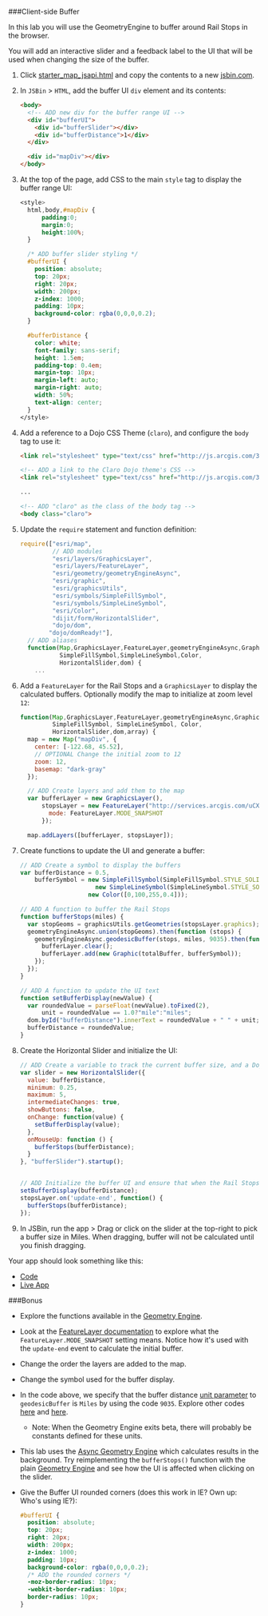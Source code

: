 ###Client-side Buffer

In this lab you will use the GeometryEngine to buffer around Rail Stops in the browser.

You will add an interactive slider and a feedback label to the UI that will be used when changing the size of the buffer.

1. Click [starter_map_jsapi.html](src/starter_map_jsapi.html) and copy the contents to a new [jsbin.com](http://jsbin.com).

2. In `JSBin` > `HTML`, add the buffer UI `div` element and its contents:

    ```html
    <body>
      <!-- ADD new div for the buffer range UI -->
      <div id="bufferUI">
        <div id="bufferSlider"></div>
        <div id="bufferDistance">1</div>
      </div>

      <div id="mapDiv"></div>
    </body>
    ```

3. At the top of the page, add CSS to the main `style` tag to display the buffer range UI:

    ```CSS
    <style>
      html,body,#mapDiv {
          padding:0;
          margin:0;
          height:100%;
      }

      /* ADD buffer slider styling */
      #bufferUI {
        position: absolute;
        top: 20px;
        right: 20px;
        width: 200px;
        z-index: 1000;
        padding: 10px;
        background-color: rgba(0,0,0,0.2);
      }

      #bufferDistance {
        color: white;
        font-family: sans-serif;
        height: 1.5em;
        padding-top: 0.4em;
        margin-top: 10px;
        margin-left: auto;
        margin-right: auto;
        width: 50%;
        text-align: center;
      }
    </style>
    ```

4. Add a reference to a Dojo CSS Theme (`claro`), and configure the `body` tag to use it:

    ```HTML
    <link rel="stylesheet" type="text/css" href="http://js.arcgis.com/3.15/esri/css/esri.css">

    <!-- ADD a link to the Claro Dojo theme's CSS -->
    <link rel="stylesheet" type="text/css" href="http://js.arcgis.com/3.15/dijit/themes/claro/claro.css">

    ...

    <!-- ADD "claro" as the class of the body tag -->
    <body class="claro">
    ```

5. Update the `require` statement and function definition:

    ```javascript
    require(["esri/map",
             // ADD modules
             "esri/layers/GraphicsLayer",
             "esri/layers/FeatureLayer",
             "esri/geometry/geometryEngineAsync",
             "esri/graphic",
             "esri/graphicsUtils",
             "esri/symbols/SimpleFillSymbol",
             "esri/symbols/SimpleLineSymbol",
             "esri/Color",
             "dijit/form/HorizontalSlider",
             "dojo/dom",
            "dojo/domReady!"],
      // ADD aliases
      function(Map,GraphicsLayer,FeatureLayer,geometryEngineAsync,Graphic,graphicsUtils,
               SimpleFillSymbol,SimpleLineSymbol,Color,
               HorizontalSlider,dom) {
        ...
    ```

6. Add a `FeatureLayer` for the Rail Stops and a `GraphicsLayer` to display the calculated buffers. Optionally modify the map to initialize at zoom level `12`:

    ```javascript
    function(Map,GraphicsLayer,FeatureLayer,geometryEngineAsync,Graphic,
             SimpleFillSymbol, SimpleLineSymbol, Color,
             HorizontalSlider,dom,array) {
      map = new Map("mapDiv", {
        center: [-122.68, 45.52],
        // OPTIONAL Change the initial zoom to 12
        zoom: 12,
        basemap: "dark-gray"
      });

      // ADD Create layers and add them to the map
      var bufferLayer = new GraphicsLayer(),
          stopsLayer = new FeatureLayer("http://services.arcgis.com/uCXeTVveQzP4IIcx/arcgis/rest/services/PDX_Rail_Stops_Styled/FeatureServer/0", {
            mode: FeatureLayer.MODE_SNAPSHOT
          });

      map.addLayers([bufferLayer, stopsLayer]);
    ```

7. Create functions to update the UI and generate a buffer:

    ```javascript
    // ADD Create a symbol to display the buffers
    var bufferDistance = 0.5,
        bufferSymbol = new SimpleFillSymbol(SimpleFillSymbol.STYLE_SOLID,
                         new SimpleLineSymbol(SimpleLineSymbol.STYLE_SOLID, new Color([110,110,110]), 1),
                       new Color([0,100,255,0.4]));

    // ADD A function to buffer the Rail Stops
    function bufferStops(miles) {
      var stopGeoms = graphicsUtils.getGeometries(stopsLayer.graphics);
      geometryEngineAsync.union(stopGeoms).then(function (stops) {
        geometryEngineAsync.geodesicBuffer(stops, miles, 9035).then(function (totalBuffer) {
          bufferLayer.clear();
          bufferLayer.add(new Graphic(totalBuffer, bufferSymbol));
        });
      });
    }

    // ADD A function to update the UI text
    function setBufferDisplay(newValue) {
      var roundedValue = parseFloat(newValue).toFixed(2),
          unit = roundedValue == 1.0?"mile":"miles";
      dom.byId("bufferDistance").innerText = roundedValue + " " + unit;
      bufferDistance = roundedValue;
    }
    ```

8. Create the Horizontal Slider and initialize the UI:

    ```javascript
    // ADD Create a variable to track the current buffer size, and a Dojo HorizontalSlider to control this. Set the slider to update the current buffer range display and also to generate a new buffer when the mouse is released.
    var slider = new HorizontalSlider({
      value: bufferDistance,
      minimum: 0.25,
      maximum: 5,
      intermediateChanges: true,
      showButtons: false,
      onChange: function(value) {
        setBufferDisplay(value);
      },
      onMouseUp: function () {
        bufferStops(bufferDistance);
      }
    }, "bufferSlider").startup();


    // ADD Initialize the buffer UI and ensure that when the Rail Stops layer has initially loaded data, that a buffer is generated.
    setBufferDisplay(bufferDistance);
    stopsLayer.on('update-end', function() {
      bufferStops(bufferDistance);
    });
    ```

9. In JSBin, run the app > Drag or click on the slider at the top-right to pick a buffer size in Miles. When dragging, buffer will not be calculated until you finish dragging.

Your app should look something like this:
* [Code](src/geometry_engine_buffer_jsapi.html)
* [Live App](http://esri.github.io/geodev-hackerlabs/develop/src/geometry_engine_buffer_jsapi.html)

###Bonus
* Explore the functions available in the [Geometry Engine](https://developers.arcgis.com/javascript/jsapi/esri.geometry.geometryengine-amd.html).
* Look at the [FeatureLayer documentation](https://developers.arcgis.com/javascript/jsapi/featurelayer-amd.html) to explore what the `FeatureLayer.MODE_SNAPSHOT` setting means. Notice how it's used with the `update-end` event to calculate the initial buffer.
* Change the order the layers are added to the map.
* Change the symbol used for the buffer display.
* In the code above, we specify that the buffer distance [unit parameter](https://developers.arcgis.com/javascript/jsapi/esri.geometry.geometryengine-amd.html#geodesicbuffer) to `geodesicBuffer` is `Miles` by using the code `9035`. Explore other codes [here](http://resources.arcgis.com/en/help/arcobjects-cpp/componenthelp/index.html#/esriSRUnitType_Constants/000w00000042000000/) and [here](http://resources.arcgis.com/en/help/arcobjects-cpp/componenthelp/index.html#/esriSRUnit2Type_Constants/000w00000041000000/).
  * Note: When the Geometry Engine exits beta, there will probably be constants defined for these units.
* This lab uses the [Async Geometry Engine](https://developers.arcgis.com/javascript/jsapi/esri.geometry.geometryengineasync-amd.html) which calculates results in the background. Try reimplementing the `bufferStops()` function with the plain [Geometry Engine](https://developers.arcgis.com/javascript/jsapi/esri.geometry.geometryengine-amd.html) and see how the UI is affected when clicking on the slider.
* Give the Buffer UI rounded corners (does this work in IE? Own up: Who's using IE?):

    ```CSS
    #bufferUI {
      position: absolute;
      top: 20px;
      right: 20px;
      width: 200px;
      z-index: 1000;
      padding: 10px;
      background-color: rgba(0,0,0,0.2);
      /* ADD the rounded corners */
      -moz-border-radius: 10px;
      -webkit-border-radius: 10px;
      border-radius: 10px;
    }
    ```